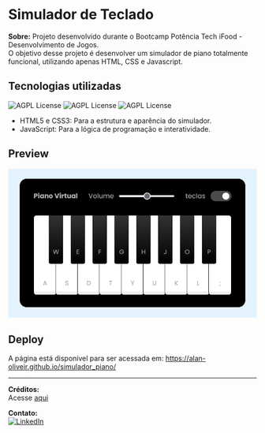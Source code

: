 # Simulador de Teclado
**Sobre:** Projeto desenvolvido durante o Bootcamp Potência Tech iFood - Desenvolvimento de Jogos.  
O objetivo desse projeto é desenvolver um simulador de piano totalmente funcional, utilizando apenas HTML, CSS e Javascript.

## Tecnologias utilizadas
![AGPL License](https://img.shields.io/badge/HTML5-E34F26?style=for-the-badge&logo=html5&logoColor=white)
![AGPL License](https://img.shields.io/badge/CSS3-1572B6?style=for-the-badge&logo=css3&logoColor=white)
![AGPL License](https://img.shields.io/badge/JavaScript-F7DF1E?style=for-the-badge&logo=javascript&logoColor=black)

- HTML5 e CSS3: Para a estrutura e aparência do simulador.  
- JavaScript: Para a lógica de programação e interatividade.  

## Preview
![img](https://github.com/Alan-oliveir/simulador_piano/blob/main/images/piano_screen.png)

## Deploy
A página está disponível para ser acessada em:
https://alan-oliveir.github.io/simulador_piano/
___

**Créditos:**   
Acesse [aqui](https://github.com/Alan-oliveir/simulador_piano/blob/main/CREDITS.md)

**Contato:**  
[![LinkedIn](https://img.shields.io/badge/LinkedIn-0077B5?style=for-the-badge&logo=linkedin&logoColor=white)](https://www.linkedin.com/in/alan-ogoncalves)
